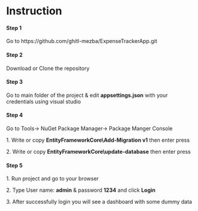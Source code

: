 <h1>Instruction</h1>

<h4>Step 1</h4>
<p>Go to https://github.com/ghitl-mezba/ExpenseTrackerApp.git</p>
<h4>Step 2</h4>
<p>Download or Clone the repository</p>
<h4>Step 3</h4>
<p>Go to main folder of the project & edit <strong>appsettings.json</strong> with your credentials using visual studio</p>
<h4>Step 4</h4>
<p>Go to Tools-> NuGet Package Manager-> Package Manger Console</p>
<p>1. Write or copy <strong>EntityFrameworkCore\Add-Migration v1</strong> then enter press</p>
<p>2. Write or copy <strong>EntityFrameworkCore\update-database</strong> then enter press</p>
<h4>Step 5</h4>
<p>1. Run project and go to your browser</p>
<p>2. Type User name: <strong>admin</strong> & password <strong>1234</strong> and click <strong>Login</strong></p>
<p>3. After successfully login you will see a dashboard with some dummy data</p>
